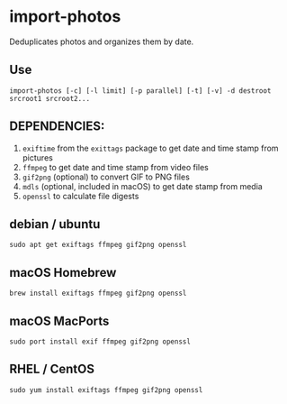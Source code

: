 # import-photos

Deduplicates photos and organizes them by date.

## Use

```
import-photos [-c] [-l limit] [-p parallel] [-t] [-v] -d destroot srcroot1 srcroot2...
```

## DEPENDENCIES:

1. `exiftime` from the `exittags` package to get date and time stamp from pictures
1. `ffmpeg` to get date and time stamp from video files
1. `gif2png` (optional) to convert GIF to PNG files
1. `mdls` (optional, included in macOS) to get date stamp from media
1. `openssl` to calculate file digests

## debian / ubuntu

```
sudo apt get exiftags ffmpeg gif2png openssl
```

## macOS Homebrew

```
brew install exiftags ffmpeg gif2png openssl
```

## macOS MacPorts

```
sudo port install exif ffmpeg gif2png openssl
```

## RHEL / CentOS

```
sudo yum install exiftags ffmpeg gif2png openssl
```
